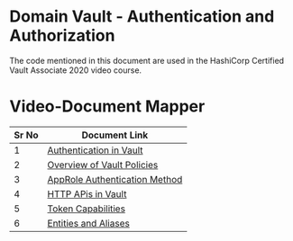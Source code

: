 # Domain  Vault - Authentication and Authorization

The code mentioned in this document are used in the HashiCorp Certified Vault Associate 2020 video course.


# Video-Document Mapper

| Sr No | Document Link |
| ------ | ------ |
| 1 | [Authentication in Vault][PlDa] |
| 2 | [Overview of Vault Policies][PlDb] |
| 3 | [AppRole Authentication Method][PlDc] |
| 4 | [HTTP APis in Vault][PlDd] |
| 5 | [Token Capabilities][PlDe] |
| 6 | [Entities and Aliases][PlDf] |

[PlDa]: <https://github.com/zealvora/hashicorp-certified-vault-associate/blob/master/Domain%202%20-%20Vault%20Authentication%20and%20Authorization/auth.md>
[PlDb]: <https://github.com/zealvora/hashicorp-certified-vault-associate/blob/master/Domain%202%20-%20Vault%20Authentication%20and%20Authorization/vault-policies.md>
[PlDc]: <https://github.com/zealvora/hashicorp-certified-vault-associate/blob/master/Domain%202%20-%20Vault%20Authentication%20and%20Authorization/approle-auth.md>
[PlDd]: <https://github.com/zealvora/hashicorp-certified-vault-associate/blob/master/Domain%202%20-%20Vault%20Authentication%20and%20Authorization/http-api.md>
[PlDe]: <https://github.com/zealvora/hashicorp-certified-vault-associate/blob/master/Domain%202%20-%20Vault%20Authentication%20and%20Authorization/capabilities.md>
[PlDf]: <https://github.com/zealvora/hashicorp-certified-vault-associate/blob/master/Domain%202%20-%20Vault%20Authentication%20and%20Authorization/entities.md>

